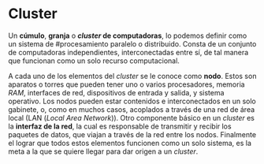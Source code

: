 # Cluster
Un **cúmulo**, **granja** o **_cluster_ de computadoras**, lo podemos definir como un sistema de #procesamiento  paralelo o distribuido. Consta de un conjunto de computadoras independientes, interconectadas entre sí, de tal manera que funcionan como un solo recurso computacional.

A cada uno de los elementos del _cluster_ se le conoce como **nodo**. Estos son aparatos o torres que pueden tener uno o varios procesadores, memoria _RAM_, interfaces de red, dispositivos de entrada y salida, y sistema operativo. Los nodos pueden estar contenidos e interconectados en un solo gabinete, o, como en muchos casos, acoplados a través de una red de área local (LAN (_Local Area Network_)). Otro componente básico en un _cluster_ es la **interfaz de la red**, la cual es responsable de transmitir y recibir los paquetes de datos, que viajan a través de la red entre los nodos. Finalmente el lograr que todos estos elementos funcionen como un solo sistema, es la meta a la que se quiere llegar para dar origen a un _cluster_.